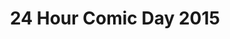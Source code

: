 ---
layout: story
title: 24 Hour Comic Day 2015
image: /assets/24hcd15/24hcdp
imageType: .png
pageNumber: 12
baseurl: /other/24hcd15/24hcd15
numPages: 24
---